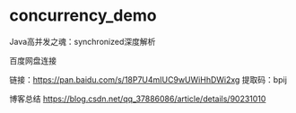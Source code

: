 # concurrency_demo
Java高并发之魂：synchronized深度解析

百度网盘连接

链接：https://pan.baidu.com/s/18P7U4mIUC9wUWiHhDWi2xg 
提取码：bpij 

博客总结
https://blog.csdn.net/qq_37886086/article/details/90231010
